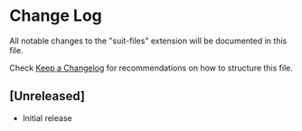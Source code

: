 # Change Log

All notable changes to the "suit-files" extension will be documented in this file.

Check [Keep a Changelog](http://keepachangelog.com/) for recommendations on how to structure this file.

## [Unreleased]

- Initial release